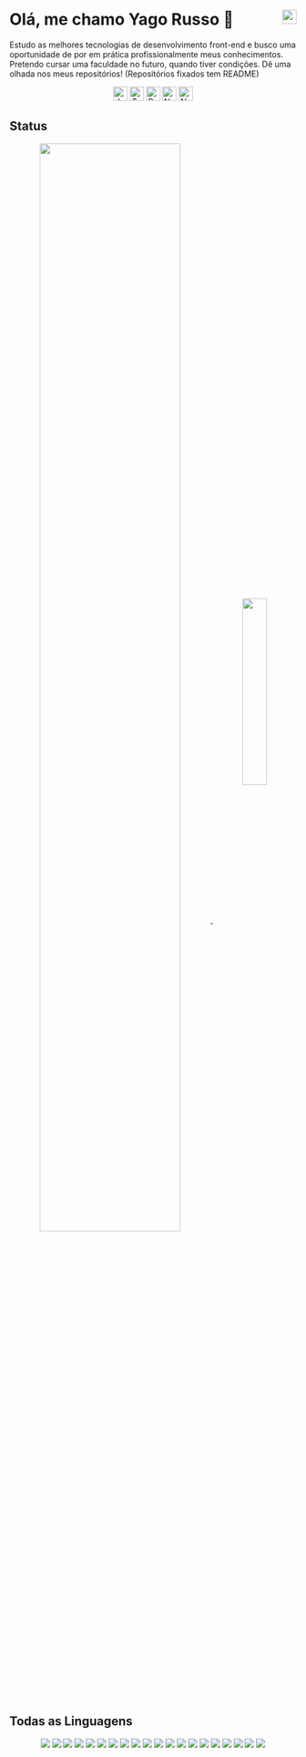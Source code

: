 # Olá, me chamo Yago Russo 👋 <a href="https://linkedin.com/in/yago-russo"><img title="Linkedin" width=25 height=25 align="right" src="https://cdn.jsdelivr.net/gh/devicons/devicon/icons/linkedin/linkedin-original.svg" /></a>
Estudo as melhores tecnologias de desenvolvimento front-end e busco uma oportunidade de por em prática profissionalmente meus conhecimentos. Pretendo cursar uma faculdade no futuro, quando tiver condições. Dê uma olhada nos meus repositórios! (Repositórios fixados tem README)

<div align="center">
  <img title="JavaScript" width=25 height=25 src="https://cdn.jsdelivr.net/gh/devicons/devicon/icons/javascript/javascript-plain.svg" />
  <img title="TypeScript" width=25 height=25 src="https://cdn.jsdelivr.net/gh/devicons/devicon/icons/typescript/typescript-plain.svg" />
  <img title="ReactJs e ReactNative" width=25 height=25 src="https://cdn.jsdelivr.net/gh/devicons/devicon/icons/react/react-original.svg" />
  <!-- <img title="ReduxJS" width=25 height=25 src="https://cdn.jsdelivr.net/gh/devicons/devicon/icons/redux/redux-original.svg" /> -->
  <img title="NextJs" width=25 height=25 src="https://cdn.jsdelivr.net/gh/devicons/devicon/icons/nextjs/nextjs-original.svg" />
  <img title="NodeJS" width=25 height=25 src="https://cdn.jsdelivr.net/gh/devicons/devicon/icons/nodejs/nodejs-original.svg" />
</div>

## Status
<div align="center">
  <a href="https://github.com/YaGRRusso">
    <img width=70% align="center" src="https://github-readme-stats.vercel.app/api?username=YaGRRusso&show_icons=true&theme=dracula&count_private=true&" />
  </a>
  <a href="https://github.com/YaGRRusso">
    <img width=29% align="center" src="https://github-readme-stats.vercel.app/api/top-langs/?username=YaGRRusso&theme=dracula"/>
  </a>
</div>

## Todas as Linguagens

<div align="center">
<img src="https://img.shields.io/badge/-E34F26?style=flat&logo=html5&logoColor=white" />
<img src="https://img.shields.io/badge/-1572B6?style=flat&logo=css3&logoColor=white" />
<img src="https://img.shields.io/badge/-ED8B00?style=flat&logo=javascript&logoColor=white" />
<img src="https://img.shields.io/badge/-007ACC?style=flat&logo=typescript&logoColor=white" />
<img src="https://img.shields.io/badge/-43853D?style=flat&logo=node.js&logoColor=white" />
<img src="https://img.shields.io/badge/-3E2C00?style=flat&logo=git&logoColor=white" />
<img src="https://img.shields.io/badge/-ED8B00?style=flat&logo=java&logoColor=white" />
<img src="https://img.shields.io/badge/-777BB4?style=flat&logo=php&logoColor=white" />
<img src="https://img.shields.io/badge/-007ACC?style=flat&logo=mysql&logoColor=white" />
<img src="https://img.shields.io/badge/-316192?style=flat&logo=postgresql&logoColor=white" />
<img src="https://img.shields.io/badge/-ED8B00?style=flat&logo=firebase&logoColor=white" />
<img src="https://img.shields.io/badge/-20232A?style=flat&logo=react&logoColor=61DAFB" />
<img src="https://img.shields.io/badge/-CA4245?style=flat&logo=react-router&logoColor=white" />
<img src="https://img.shields.io/badge/-593D88?style=flat&logo=redux&logoColor=white" />
<img src="https://img.shields.io/badge/-000000?style=flat&logo=next.js&logoColor=white" />
<img src="https://img.shields.io/badge/-404D59?style=flat&logo=express&logoColor=white" />
<img src="https://img.shields.io/badge/-38B2AC?style=flat&logo=tailwind-css&logoColor=white" />
<img src="https://img.shields.io/badge/-563D7C?style=flat&logo=bootstrap&logoColor=white" />
<img src="https://img.shields.io/badge/-DB7093?style=flat&logo=styled-components&logoColor=white" />
<img src="https://img.shields.io/badge/-0081CB?style=flat&logo=material-ui&logoColor=white" />
</div>

<!--
![icon](https://img.shields.io/badge/HTML5-E34F26?style=flat&logo=html5&logoColor=white)
![icon](https://img.shields.io/badge/CSS3-1572B6?style=flat&logo=css3&logoColor=white)
![icon](https://img.shields.io/badge/JavaScript-ED8B00?style=flat&logo=javascript&logoColor=white)
![icon](https://img.shields.io/badge/TypeScript-007ACC?style=flat&logo=typescript&logoColor=white)
![icon](https://img.shields.io/badge/NodeJS-43853D?style=flat&logo=node.js&logoColor=white)
![icon](https://img.shields.io/badge/Git-3E2C00?style=flat&logo=git&logoColor=white)
![icon](https://img.shields.io/badge/Java-ED8B00?style=flat&logo=java&logoColor=white)
![icon](https://img.shields.io/badge/PHP-777BB4?style=flat&logo=php&logoColor=white)
![icon](https://img.shields.io/badge/MySQL-007ACC?style=flat&logo=mysql&logoColor=white)
![icon](https://img.shields.io/badge/PostgreSQL-316192?style=flat&logo=postgresql&logoColor=white)
![icon](https://img.shields.io/badge/Firebase-ED8B00?style=flat&logo=firebase&logoColor=white)
![icon](https://img.shields.io/badge/ReactJS-20232A?style=flat&logo=react&logoColor=61DAFB)
![icon](https://img.shields.io/badge/ReactNative-20232A?style=flat&logo=react&logoColor=61DAFB)
![icon](https://img.shields.io/badge/ReactRouter-CA4245?style=flat&logo=react-router&logoColor=white)
![icon](https://img.shields.io/badge/Redux-593D88?style=flat&logo=redux&logoColor=white)
![icon](https://img.shields.io/badge/Next-000000?style=flat&logo=next.js&logoColor=white)
![icon](https://img.shields.io/badge/Express-404D59?style=flat&logo=express&logoColor=white)
![icon](https://img.shields.io/badge/TailwindCSS-38B2AC?style=flat&logo=tailwind-css&logoColor=white)
![icon](https://img.shields.io/badge/Bootstrap-563D7C?style=flat&logo=bootstrap&logoColor=white)
![icon](https://img.shields.io/badge/StyledComponents-DB7093?style=flat&logo=styled-components&logoColor=white)
![icon](https://img.shields.io/badge/MaterialUI-0081CB?style=flat&logo=material-ui&logoColor=white)
-->
